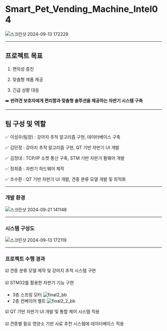 # Smart_Pet_Vending_Machine_Intel04

![스크린샷 2024-09-13 172229](https://github.com/user-attachments/assets/09525002-99d2-42ca-98b0-2f33dad7e0cf)

---
## 프로젝트 목표
1) 편의성 증진


2) 맞춤형 제품 제공


3) 긴급 상황 대응


➡️ **반려견 보호자에게 편리함과 맞춤형 솔루션을 제공하는 자판기 시스템 구축**

---
## 팀 구성 및 역할
✅ 이성우(팀장) : 강아지 추적 알고리즘 구현, 데이터베이스 구축


✅ 김민정 : 강아지 추적 알고리즘 구현, QT 기반 자반기 UI 개발


✅ 김정대 : TCP/IP 소켓 통신 구축, STM 기반 자판기 펌웨어 개발


✅ 정희중 : 자판기 하드웨어 제작


✅ 조수환 : QT 기반 자판기 UI 개발, 견종 분류 모델 개발 및 최적화

---
### 개발 환경
![스크린샷 2024-09-21 141148](https://github.com/user-attachments/assets/89fc2db2-2ddf-4320-abfe-32d734789c0b)


---
### 시스템 구성도
![스크린샷 2024-09-13 172119](https://github.com/user-attachments/assets/28b7d4bf-8932-42c1-89a1-aae09003f196)

---
### 프로젝트 수행 경과
☑️ 견종 분류 모델 제작 및 강아지 추적 시스템 구현


☑️ STM32를 활용한 자판기 기능 구현
- 3층 스프링 모터
![final2_bb](https://github.com/user-attachments/assets/c8148b83-317d-487c-bcfd-02b96e013bc7)
- 2층 컨베이어 벨트
![final2_2_bb](https://github.com/user-attachments/assets/2c2c9990-6003-43c7-81d4-636765d96ceb)

☑️ QT 기반 자판기 UI 개발 및 통합 제어 시스템 적용


☑️ 견종별 필요 영양소 기반 사료 추천 시스템에 데이터베이스 적용 
